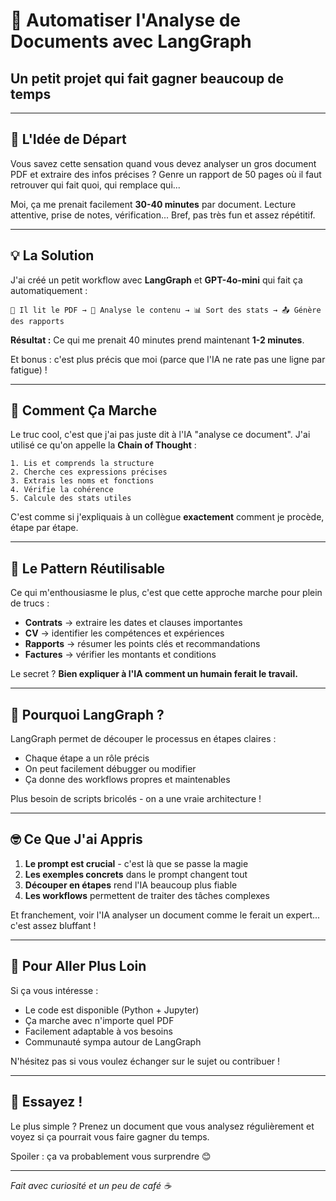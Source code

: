 # 📄 Automatiser l'Analyse de Documents avec LangGraph
## Un petit projet qui fait gagner beaucoup de temps

---

## 🤔 L'Idée de Départ

Vous savez cette sensation quand vous devez analyser un gros document PDF et extraire des infos précises ? Genre un rapport de 50 pages où il faut retrouver qui fait quoi, qui remplace qui...

Moi, ça me prenait facilement **30-40 minutes** par document. Lecture attentive, prise de notes, vérification... Bref, pas très fun et assez répétitif.

---

## 💡 La Solution

J'ai créé un petit workflow avec **LangGraph** et **GPT-4o-mini** qui fait ça automatiquement :

```
📖 Il lit le PDF → 🔬 Analyse le contenu → 📊 Sort des stats → 📤 Génère des rapports
```

**Résultat :** Ce qui me prenait 40 minutes prend maintenant **1-2 minutes**.

Et bonus : c'est plus précis que moi (parce que l'IA ne rate pas une ligne par fatigue) !

---

## 🎯 Comment Ça Marche

Le truc cool, c'est que j'ai pas juste dit à l'IA "analyse ce document". J'ai utilisé ce qu'on appelle la **Chain of Thought** :

```
1. Lis et comprends la structure
2. Cherche ces expressions précises  
3. Extrais les noms et fonctions
4. Vérifie la cohérence
5. Calcule des stats utiles
```

C'est comme si j'expliquais à un collègue **exactement** comment je procède, étape par étape.

---

## 🔧 Le Pattern Réutilisable

Ce qui m'enthousiasme le plus, c'est que cette approche marche pour plein de trucs :

- **Contrats** → extraire les dates et clauses importantes
- **CV** → identifier les compétences et expériences  
- **Rapports** → résumer les points clés et recommandations
- **Factures** → vérifier les montants et conditions

Le secret ? **Bien expliquer à l'IA comment un humain ferait le travail.**

---

## 🎨 Pourquoi LangGraph ?

LangGraph permet de découper le processus en étapes claires :
- Chaque étape a un rôle précis
- On peut facilement débugger ou modifier
- Ça donne des workflows propres et maintenables

Plus besoin de scripts bricolés - on a une vraie architecture !

---

## 🤓 Ce Que J'ai Appris

1. **Le prompt est crucial** - c'est là que se passe la magie
2. **Les exemples concrets** dans le prompt changent tout
3. **Découper en étapes** rend l'IA beaucoup plus fiable
4. **Les workflows** permettent de traiter des tâches complexes

Et franchement, voir l'IA analyser un document comme le ferait un expert... c'est assez bluffant !

---

## 🌟 Pour Aller Plus Loin

Si ça vous intéresse :
- Le code est disponible (Python + Jupyter)
- Ça marche avec n'importe quel PDF
- Facilement adaptable à vos besoins
- Communauté sympa autour de LangGraph

N'hésitez pas si vous voulez échanger sur le sujet ou contribuer !

---

## 🚀 Essayez !

Le plus simple ? Prenez un document que vous analysez régulièrement et voyez si ça pourrait vous faire gagner du temps.

Spoiler : ça va probablement vous surprendre 😊

---

*Fait avec curiosité et un peu de café ☕*
